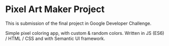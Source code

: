 # Pixel Art Maker Project

This is submission of the final project in Google Developer Challenge.

Simple pixel coloring app, with custom & random colors. Written in JS (ES6) / HTML / CSS and with Semantic UI framework.
